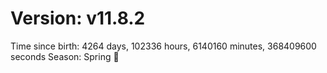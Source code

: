 # Version: v11.8.2
Time since birth: 4264 days, 102336 hours, 6140160 minutes, 368409600 seconds
Season: Spring 🌸
